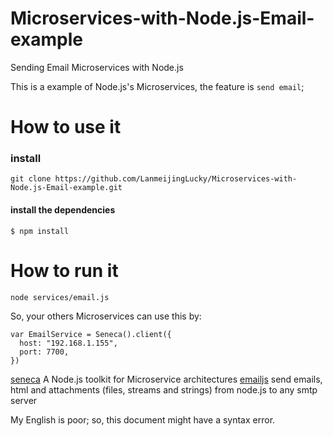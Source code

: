 # Microservices-with-Node.js-Email-example
Sending Email Microservices with Node.js

This is a example of Node.js's Microservices, the feature is `send email`;

How to use it
============


### install


```
git clone https://github.com/LanmeijingLucky/Microservices-with-Node.js-Email-example.git
```

#### install the dependencies

```
$ npm install
```

How to run it
===========

```
node services/email.js
```

So, your others Microservices can use this by:

```
var EmailService = Seneca().client({
  host: "192.168.1.155",
  port: 7700,
})

```

[seneca](https://github.com/senecajs/seneca) A Node.js toolkit for Microservice architectures
[emailjs](https://github.com/eleith/emailjs) send emails, html and attachments (files, streams and strings) from node.js to any smtp server

My English is poor; so, this document might have a syntax error.
